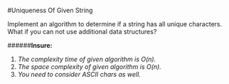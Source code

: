 #Uniqueness Of Given String

Implement an algorithm to determine if a string has all unique characters. What if
you can not use additional data structures?

######**Insure:**
  1. *The complexity time of given algorithm is O(n).*
  2. *The space complexity of given algorithm is O(n).*
  3. *You need to consider ASCII chars as well.*
